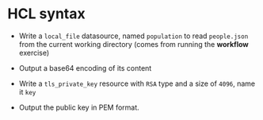 # HCL syntax

* Write a `local_file` datasource, named `population` to read  `people.json` from the current working directory (comes from running the **workflow** exercise)

* Output a base64 encoding of its content

* Write a `tls_private_key` resource with `RSA` type and a size of `4096`, name it `key`

* Output the public key in PEM format.
